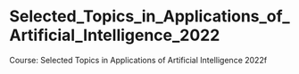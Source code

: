 # Selected_Topics_in_Applications_of_Artificial_Intelligence_2022
Course: Selected Topics in Applications of Artificial Intelligence 2022f
